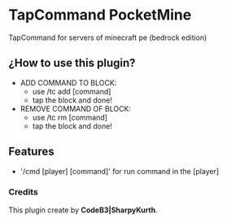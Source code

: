 # TapCommand PocketMine
TapCommand for servers of minecraft pe (bedrock edition)

## ¿How to use this plugin?

- ADD COMMAND TO BLOCK:
  - use /tc add [command]
  - tap the block and done!
- REMOVE COMMAND OF BLOCK:
  - use /tc rm [command]
  - tap the block and done!

## Features

- '/cmd [player] [command]' for run command in the [player]

### Credits
This plugin create by **CodeB3|SharpyKurth**.
